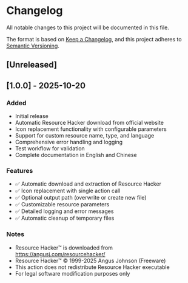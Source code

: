 # Changelog

All notable changes to this project will be documented in this file.

The format is based on [Keep a Changelog](https://keepachangelog.com/en/1.0.0/),
and this project adheres to [Semantic Versioning](https://semver.org/spec/v2.0.0.html).

## [Unreleased]

## [1.0.0] - 2025-10-20

### Added
- Initial release
- Automatic Resource Hacker download from official website
- Icon replacement functionality with configurable parameters
- Support for custom resource name, type, and language
- Comprehensive error handling and logging
- Test workflow for validation
- Complete documentation in English and Chinese

### Features
- ✅ Automatic download and extraction of Resource Hacker
- ✅ Icon replacement with single action call
- ✅ Optional output path (overwrite or create new file)
- ✅ Customizable resource parameters
- ✅ Detailed logging and error messages
- ✅ Automatic cleanup of temporary files

### Notes
- Resource Hacker™ is downloaded from https://angusj.com/resourcehacker/
- Resource Hacker™ © 1999-2025 Angus Johnson (Freeware)
- This action does not redistribute Resource Hacker executable
- For legal software modification purposes only
